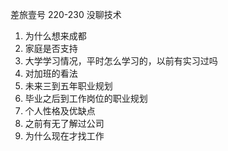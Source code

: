 差旅壹号 220-230
没聊技术
1. 为什么想来成都
2. 家庭是否支持
3. 大学学习情况，平时怎么学习的，以前有实习过吗
4. 对加班的看法
5. 未来三到五年职业规划
6. 毕业之后到工作岗位的职业规划
7. 个人性格及优缺点
8. 之前有无了解过公司
9. 为什么现在才找工作